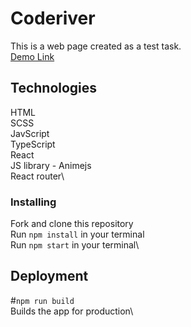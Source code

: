 # Coderiver

This is a web page created as a test task.\
[Demo Link](https://vladyslav78292.github.io/Coderiver)

## Technologies

HTML\
SCSS\
JavScript\
TypeScript\
React\
JS library - Animejs\
React router\


### Installing

Fork and clone this repository\
Run `npm install` in your terminal\
Run `npm start` in your terminal\

## Deployment
#`npm run build`\
Builds the app for production\
